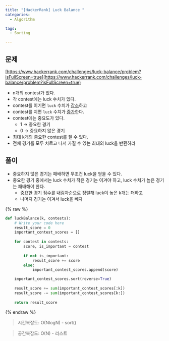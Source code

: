 ```yaml
---
title: "[HackerRank] Luck Balance "
categories:
  - Algorithm

tags:
  - Sorting

---
```



## 문제


[https://www.hackerrank.com/challenges/luck-balance/problem?isFullScreen=true](https://www.hackerrank.com/challenges/luck-balance/problem?isFullScreen=true)

- n개의 contest가 있다.
- 각 contest에는 luck 수치가 있다.
- contest를 이기면 `luck` 수치가 <u>감소</u>하고
- contest를 지면 `luck` 수치가 <u>증가</u>한다.
- contest에는 중요도가 있다.
	- 1 → 중요한 경기
	- 0 → 중요하지 않은 경기
- 최대 k개의 중요한 contest를 질 수 있다.
- 전체 경기를 모두 치르고 나서 가질 수 있는 최대의 luck을 반환하라


## 풀이

- 중요하지 않은 경기는 패배하면 무조건 luck을 얻을 수 있다.
- 중요한 경기 중에서는 luck 수치가 작은 경기는 이겨야 하고, luck 수치가 높은 경기는 패배해야 한다.
	- 중요한 경기 점수를 내림차순으로 정렬해 luck이 높은 k개는 더하고
	- 나머지 경기는 이겨서 luck을 빼자


{% raw %}
```python
def luckBalance(k, contests):
    # Write your code here
    result_score = 0
    important_contest_scores = []
    
    for contest in contests:
        score, is_important = contest
        
        if not is_important:
            result_score += score
        else:
            important_contest_scores.append(score)

    important_contest_scores.sort(reverse=True)
    
    result_score += sum(important_contest_scores[:k])
    result_score -= sum(important_contest_scores[k:])
    
    return result_score
```
{% endraw %}



> 시간복잡도: O(NlogN) - sort()


> 공간복잡도: O(N) - 리스트

